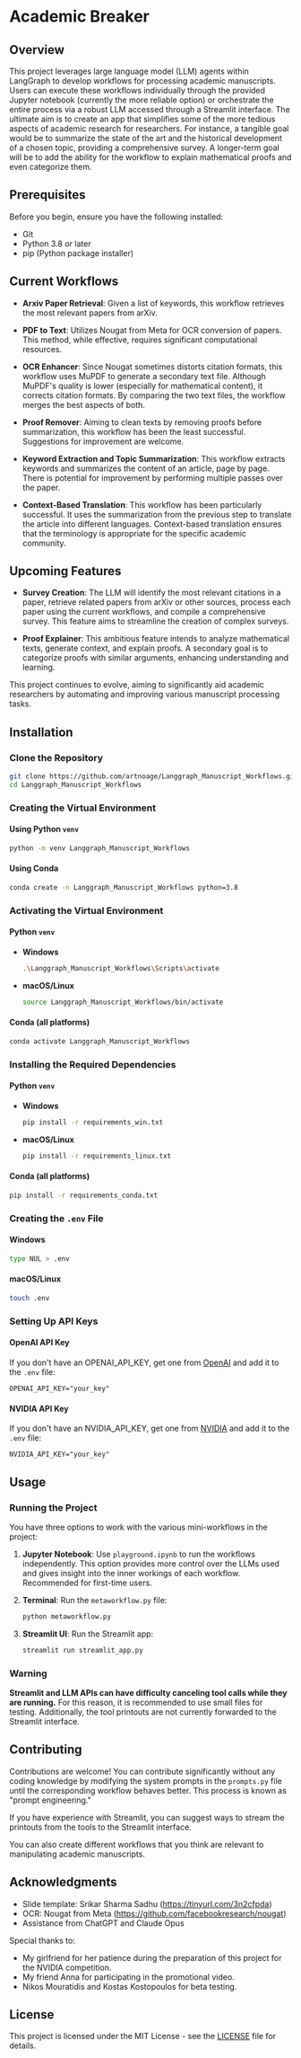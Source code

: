 # Academic Breaker

## Overview

This project leverages large language model (LLM) agents within LangGraph to develop workflows for processing academic manuscripts. Users can execute these workflows individually through the provided Jupyter notebook (currently the more reliable option) or orchestrate the entire process via a robust LLM accessed through a Streamlit interface. The ultimate aim is to create an app that simplifies some of the more tedious aspects of academic research for researchers. For instance, a tangible goal would be to summarize the state of the art and the historical development of a chosen topic, providing a comprehensive survey. A longer-term goal will be to add the ability for the workflow to explain mathematical proofs and even categorize them.

## Prerequisites

Before you begin, ensure you have the following installed:

- Git
- Python 3.8 or later
- pip (Python package installer)

## Current Workflows

- **Arxiv Paper Retrieval**: Given a list of keywords, this workflow retrieves the most relevant papers from arXiv.
  
- **PDF to Text**: Utilizes Nougat from Meta for OCR conversion of papers. This method, while effective, requires significant computational resources.

- **OCR Enhancer**: Since Nougat sometimes distorts citation formats, this workflow uses MuPDF to generate a secondary text file. Although MuPDF's quality is lower (especially for mathematical content), it corrects citation formats. By comparing the two text files, the workflow merges the best aspects of both.

- **Proof Remover**: Aiming to clean texts by removing proofs before summarization, this workflow has been the least successful. Suggestions for improvement are welcome.

- **Keyword Extraction and Topic Summarization**: This workflow extracts keywords and summarizes the content of an article, page by page. There is potential for improvement by performing multiple passes over the paper.

- **Context-Based Translation**: This workflow has been particularly successful. It uses the summarization from the previous step to translate the article into different languages. Context-based translation ensures that the terminology is appropriate for the specific academic community.

## Upcoming Features

- **Survey Creation**: The LLM will identify the most relevant citations in a paper, retrieve related papers from arXiv or other sources, process each paper using the current workflows, and compile a comprehensive survey. This feature aims to streamline the creation of complex surveys.

- **Proof Explainer**: This ambitious feature intends to analyze mathematical texts, generate context, and explain proofs. A secondary goal is to categorize proofs with similar arguments, enhancing understanding and learning.

This project continues to evolve, aiming to significantly aid academic researchers by automating and improving various manuscript processing tasks.

## Installation

### Clone the Repository
```sh
git clone https://github.com/artnoage/Langgraph_Manuscript_Workflows.git
cd Langgraph_Manuscript_Workflows
```

### Creating the Virtual Environment

#### Using Python `venv`
```sh
python -m venv Langgraph_Manuscript_Workflows
```

#### Using Conda
```sh
conda create -n Langgraph_Manuscript_Workflows python=3.8
```

### Activating the Virtual Environment

#### Python `venv`
- **Windows**
    ```sh
    .\Langgraph_Manuscript_Workflows\Scripts\activate
    ```
- **macOS/Linux**
    ```sh
    source Langgraph_Manuscript_Workflows/bin/activate
    ```

#### Conda (all platforms)
```sh
conda activate Langgraph_Manuscript_Workflows
```

### Installing the Required Dependencies

#### Python `venv`
- **Windows**
    ```sh
    pip install -r requirements_win.txt
    ```
- **macOS/Linux**
    ```sh
    pip install -r requirements_linux.txt
    ```

#### Conda (all platforms)
```sh
pip install -r requirements_conda.txt
```

### Creating the `.env` File

#### Windows
```sh
type NUL > .env
```

#### macOS/Linux
```sh
touch .env
```

### Setting Up API Keys

#### OpenAI API Key
If you don't have an OPENAI_API_KEY, get one from [OpenAI](https://platform.openai.com/account/api-keys) and add it to the `.env` file:
```env
OPENAI_API_KEY="your_key"
```

#### NVIDIA API Key
If you don't have an NVIDIA_API_KEY, get one from [NVIDIA](https://org.ngc.nvidia.com/setup) and add it to the `.env` file:
```env
NVIDIA_API_KEY="your_key"
```

## Usage

### Running the Project

You have three options to work with the various mini-workflows in the project:

1. **Jupyter Notebook**: Use `playground.ipynb` to run the workflows independently. This option provides more control over the LLMs used and gives insight into the inner workings of each workflow. Recommended for first-time users.

2. **Terminal**: Run the `metaworkflow.py` file:
   ```sh
   python metaworkflow.py
   ```

3. **Streamlit UI**: Run the Streamlit app:
   ```sh
   streamlit run streamlit_app.py
   ```

### Warning

**Streamlit and LLM APIs can have difficulty canceling tool calls while they are running.** For this reason, it is recommended to use small files for testing. Additionally, the tool printouts are not currently forwarded to the Streamlit interface.

## Contributing

Contributions are welcome! You can contribute significantly without any coding knowledge by modifying the system prompts in the `prompts.py` file until the corresponding workflow behaves better. This process is known as "prompt engineering."

If you have experience with Streamlit, you can suggest ways to stream the printouts from the tools to the Streamlit interface.

You can also create different workflows that you think are relevant to manipulating academic manuscripts.

## Acknowledgments

- Slide template: Srikar Sharma Sadhu (https://tinyurl.com/3n2cfpda)
- OCR: Nougat from Meta (https://github.com/facebookresearch/nougat)
- Assistance from ChatGPT and Claude Opus

Special thanks to:
- My girlfriend for her patience during the preparation of this project for the NVIDIA competition.
- My friend Anna for participating in the promotional video.
- Nikos Mouratidis and Kostas Kostopoulos for beta testing.

## License

This project is licensed under the MIT License - see the [LICENSE](LICENSE) file for details.